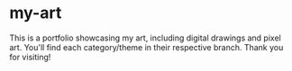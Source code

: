 # my-art
This is a portfolio showcasing my art, including digital drawings and pixel art.
You'll find each category/theme in their respective branch.
Thank you for visiting!

